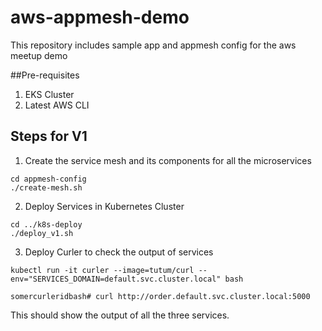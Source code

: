 # aws-appmesh-demo
This repository includes sample app and appmesh config for the aws meetup demo

##Pre-requisites
1. EKS Cluster
2. Latest AWS CLI

## Steps for V1
1. Create the service mesh and its components for all the microservices

```
cd appmesh-config
./create-mesh.sh
```

2. Deploy Services in Kubernetes Cluster

```
cd ../k8s-deploy
./deploy_v1.sh
```

3. Deploy Curler to check the output of services

```
kubectl run -it curler --image=tutum/curl --env="SERVICES_DOMAIN=default.svc.cluster.local" bash

somercurleridbash# curl http://order.default.svc.cluster.local:5000

```
This should show the output of all the three services.


